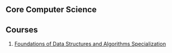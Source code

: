 ## Core Computer Science

## Courses

1. [Foundations of Data Structures and Algorithms Specialization](https://www.coursera.org/specializations/boulder-data-structures-algorithms)